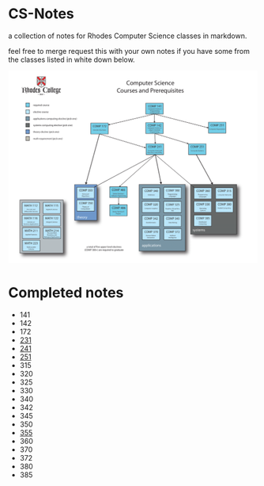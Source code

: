 # CS-Notes
a collection of notes for Rhodes Computer Science classes in markdown. 

feel free to merge request this with your own notes if you have some from the classes listed in white down below.

![Rhodes CS Major Tree ](/assets/RhodesCSMajor.png)

# Completed notes

- 141
- 142
- 172
- [231](231.md) 
- [241](231.md)
- [251](231.md)
- 315
- 320
- 325
- 330
- 340
- 342
- 345
- 350
- [355](231.md)
- 360
- 370
- 372
- 380
- 385




